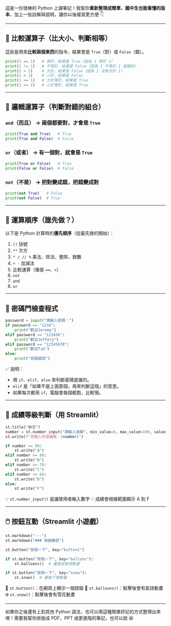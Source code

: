這是一份很棒的 Python 上課筆記！我幫你**重新整理成簡單、國中生也能看懂的版本**，加上一些註解與說明，讓你以後複習更方便 👇

---

## 🧠 比較運算子（比大小、判斷相等）

這些是用來**比較兩個東西**的指令，結果會是 `True`（對）或 `False`（錯）。

```python
print(1 == 1)   # 等於，結果是 True（因為 1 等於 1）
print(1 != 1)   # 不等於，結果是 False（因為 1 不等於 1 是錯的）
print(1 > 1)    # 大於，結果是 False（因為 1 沒有大於 1）
print(1 < 1)    # 小於，結果是 False
print(1 >= 1)   # 大於等於，結果是 True
print(1 <= 1)   # 小於等於，結果是 True
```

---

## 🔁 邏輯運算子（判斷對錯的組合）

### `and`（而且） → 兩個都要對，才會是 `True`

```python
print(True and True)   # True
print(True and False)  # False
```

### `or`（或者） → 有一個對，就會是 `True`

```python
print(True or False)   # True
print(False or False)  # False
```

### `not`（不是） → 把對變成錯，把錯變成對

```python
print(not True)   # False
print(not False)  # True
```

---

## 🥇 運算順序（誰先做？）

以下是 Python 計算時的**優先順序**（從最先做的開始）：

1. `()` 括號
2. `**` 次方
3. `* / // %` 乘法、除法、整除、餘數
4. `+ -` 加減法
5. 比較運算（像是 `==`、`>`）
6. `not`
7. `and`
8. `or`

---

## 🔐 密碼門檢查程式

```python
password = input("請輸入密碼：")
if password == "1234":
    print("歡迎Jeremy")
elif password == "123456":
    print("歡迎Jeffery")
elif password == "12345678":
    print("歡迎Tim")
else:
    print("密碼錯誤")
```

✅ 說明：

- 用 `if`、`elif`、`else` 來判斷密碼是誰的。
- `elif` 是「如果不是上面那個，再來判斷這個」的意思。
- 如果每次都用 `if`，電腦會每個都跑，比較慢。

---

## 🧪 成績等級判斷（用 Streamlit）

```python
st.title("練習")
number = st.number_input("請輸入成績", min_value=0, max_value=100, value=0, step=1)
st.write(f"您輸入的成績是：{number}")

if number >= 90:
    st.write("A")
elif number >= 80:
    st.write("B")
elif number >= 70:
    st.write("C")
elif number >= 60:
    st.write("D")
else:
    st.write("F")
```

💡 `st.number_input()` 是讓使用者輸入數字
💡 成績會根據範圍顯示 A 到 F

---

## 🖱️ 按鈕互動（Streamlit 小遊戲）

```python
st.markdown("---")
st.markdown("### 按鈕練習")

st.button("按我一下", key="button1")

if st.button("按我一下", key="ballons"):
    st.balloons()  # 畫面放氣球動畫

if st.button("按我一下", key="snow"):
    st.snow()  # 畫面下雪動畫
```

🔘 `st.button()`：在網頁上顯示一個按鈕
🎈 `st.balloons()`：點擊後會有氣球動畫
❄️ `st.snow()`：點擊後會有雪花動畫

---

如果你之後還有上到其他 Python 語法，也可以用這種簡單好記的方式整理出來唷！需要我幫你排版成 PDF、PPT 或更進階的筆記，也可以說 😄

